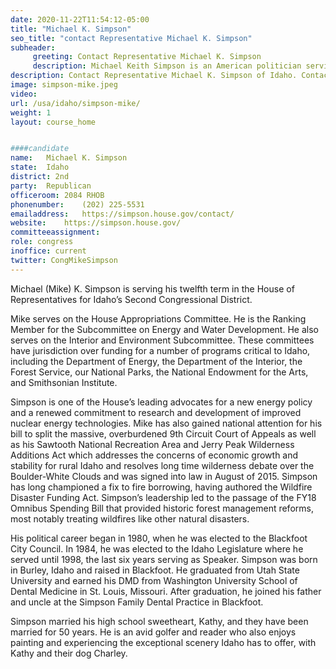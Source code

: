 ```yaml
---
date: 2020-11-22T11:54:12-05:00
title: "Michael K. Simpson"
seo_title: "contact Representative Michael K. Simpson"
subheader:
     greeting: Contact Representative Michael K. Simpson 
     description: Michael Keith Simpson is an American politician serving as the U.S. Representative for Idaho's 2nd congressional district since 1999. A member of the Republican Party, he was first elected in the 1998 elections, succeeding Mike Crapo.
description: Contact Representative Michael K. Simpson of Idaho. Contact information for Michael K. Simpson includes email address, phone number, and mailing address.
image: simpson-mike.jpeg
video: 
url: /usa/idaho/simpson-mike/
weight: 1
layout: course_home


####candidate
name:	Michael K. Simpson
state:	Idaho
district: 2nd
party:	Republican
officeroom:	2084 RHOB
phonenumber:	(202) 225-5531
emailaddress:	https://simpson.house.gov/contact/
website:	https://simpson.house.gov/
committeeassignment: 
role: congress
inoffice: current
twitter: CongMikeSimpson
---
```


Michael (Mike) K. Simpson is serving his twelfth term in the House of Representatives for Idaho’s Second Congressional District.

Mike serves on the House Appropriations Committee. He is the Ranking Member for the Subcommittee on Energy and Water Development. He also serves on the Interior and Environment Subcommittee. These committees have jurisdiction over funding for a number of programs critical to Idaho, including the Department of Energy, the Department of the Interior, the Forest Service, our National Parks, the National Endowment for the Arts, and Smithsonian Institute.  

Simpson is one of the House’s leading advocates for a new energy policy and a renewed commitment to research and development of improved nuclear energy technologies. Mike has also gained national attention for his bill to split the massive, overburdened 9th Circuit Court of Appeals as well as his Sawtooth National Recreation Area and Jerry Peak Wilderness Additions Act which addresses the concerns of economic growth and stability for rural Idaho and resolves long time wilderness debate over the Boulder-White Clouds and was signed into law in August of 2015. Simpson has long championed a fix to fire borrowing, having authored the Wildfire Disaster Funding Act. Simpson’s leadership led to the passage of the FY18 Omnibus Spending Bill that provided historic forest management reforms, most notably treating wildfires like other natural disasters.

His political career began in 1980, when he was elected to the Blackfoot City Council. In 1984, he was elected to the Idaho Legislature where he served until 1998, the last six years serving as Speaker.  Simpson was born in Burley, Idaho and raised in Blackfoot. He graduated from Utah State University and earned his DMD from Washington University School of Dental Medicine in St. Louis, Missouri. After graduation, he joined his father and uncle at the Simpson Family Dental Practice in Blackfoot.

Simpson married his high school sweetheart, Kathy, and they have been married for 50 years. He is an avid golfer and reader who also enjoys painting and experiencing the exceptional scenery Idaho has to offer, with Kathy and their dog Charley.
